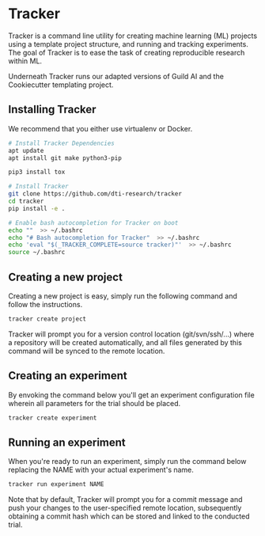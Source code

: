 # Tracker

Tracker is a command line utility for creating machine learning (ML) projects using a template project structure, and running and tracking experiments. The goal of Tracker is to ease the task of creating reproducible research within ML.

Underneath Tracker runs our adapted versions of Guild AI and the Cookiecutter templating project.

## Installing Tracker

We recommend that you either use virtualenv or Docker.

```bash
# Install Tracker Dependencies
apt update
apt install git make python3-pip

pip3 install tox

# Install Tracker
git clone https://github.com/dti-research/tracker
cd tracker
pip install -e .

# Enable bash autocompletion for Tracker on boot
echo ""  >> ~/.bashrc
echo "# Bash autocompletion for Tracker"  >> ~/.bashrc
echo 'eval "$(_TRACKER_COMPLETE=source tracker)"'  >> ~/.bashrc
source ~/.bashrc
```


## Creating a new project

Creating a new project is easy, simply run the following command and follow the instructions.

```bash
tracker create project
```

Tracker will prompt you for a version control location (git/svn/ssh/...) where a repository will be created automatically, and all files generated by this command will be synced to the remote location. 


## Creating an experiment

By envoking the command below you'll get an experiment configuration file wherein all parameters for the trial should be placed.

```bash
tracker create experiment
```

## Running an experiment

When you're ready to run an experiment, simply run the command below replacing the NAME with your actual experiment's name.

```bash
tracker run experiment NAME
```

Note that by default, Tracker will prompt you for a commit message and push your changes to the user-specified remote location, subsequently obtaining a commit hash which can be stored and linked to the conducted trial. 
